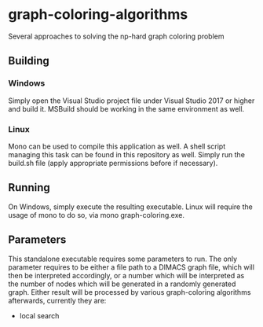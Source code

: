 # graph-coloring-algorithms
Several approaches to solving the np-hard graph coloring problem
## Building
### Windows
Simply open the Visual Studio project file under Visual Studio 2017 or higher and build it.
MSBuild should be working in the same environment as well.
### Linux
Mono can be used to compile this application as well. A shell script managing this task can be found in this repository as well.
Simply run the build.sh file (apply appropriate permissions before if necessary).
## Running
On Windows, simply execute the resulting executable. Linux will require the usage of mono to do so, via mono graph-coloring.exe.
## Parameters
This standalone executable requires some parameters to run. The only parameter requires to be either a file path to a DIMACS graph file, which will then be interpreted accordingly, or a number which will be interpreted as the number of nodes which will be generated in a randomly generated graph.
Either result will be processed by various graph-coloring algorithms afterwards, currently they are:
- local search